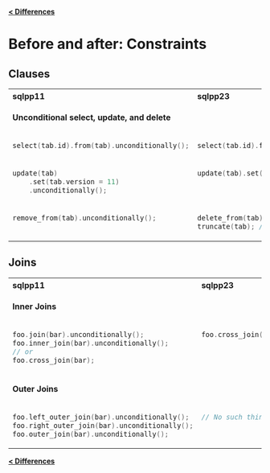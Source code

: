 [**\< Differences**](/docs/differences-to-sqlpp11.md)

# Before and after: Constraints

## Clauses

<table>
<tr>
<th align="left">sqlpp11</th><th align="left">sqlpp23</th>
</tr>
</tr>
<tr><td colspan=2>

  **Unconditional select, update, and delete**

</td></tr>
<tr>
<td  valign="top">

```c++
select(tab.id).from(tab).unconditionally();
```

</td>
<td valign="top">

```c++
select(tab.id).from(tab);
```

</td>
</tr>
<tr>
<td  valign="top">

```c++
update(tab)
    .set(tab.version = 11)
    .unconditionally();
```

</td>
<td valign="top">

```c++
update(tab).set(tab.version = 11);
```

</td>
</tr>
<tr>
<td  valign="top">

```c++
remove_from(tab).unconditionally();
```

</td>
<td valign="top">

```c++
delete_from(tab); // works
truncate(tab); // preferred
```

</td>
</tr>
</table>

## Joins

<table>
<tr>
<th align="left">sqlpp11</th><th align="left">sqlpp23</th>
</tr>
</tr>
<tr><td colspan=2>

  **Inner Joins**

</td></tr>
<tr>
<td  valign="top">

```c++
foo.join(bar).unconditionally();
foo.inner_join(bar).unconditionally();
// or
foo.cross_join(bar);
```

</td>
<td valign="top">

```c++
foo.cross_join(bar);
```

</td>
</tr>
<tr>
<tr><td colspan=2>

  **Outer Joins**

</td></tr>
<tr>
<td  valign="top">

```c++
foo.left_outer_join(bar).unconditionally();
foo.right_outer_join(bar).unconditionally();
foo.outer_join(bar).unconditionally();
```

</td>
<td valign="top">

```c++
// No such thing.
```

</td>
</tr>
<tr>
</table>

[**\< Differences**](/docs/differences-to-sqlpp11.md)

